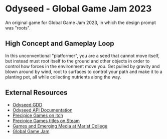 # Odyseed - Global Game Jam 2023

An original game for Global Game Jam 2023, in which the design prompt was "roots".

## High Concept and Gameplay Loop

In this unconventional "platformer", you are a seed that cannot move itself, but instead must root itself to the ground and other objects in order to control how forces in the environment move you. Get pulled by gravity and blown around by wind, root to surfaces to control your path and make it to a planting pot, all while collecting nutrients along the way.

## External Resources

- [Odyseed GDD](https://docs.google.com/document/d/1K3XV2dinHBD02c8aoeVlIrR6SvaFO3rpspR0cEQxwXU/edit?usp=sharing)
- [Odyseed API Documentation](https://precipice-games.github.io/Odyseed/)
- [Precipice Games on itch](https://precipice-games.itch.io/)
- [Precipice Games titles on Steam](https://store.steampowered.com/search/?developer=Precipice%20Games)
- [Games and Emerging Media at Marist College](https://www.marist.edu/games-emerging-media)
- [Global Game Jam](https://globalgamejam.org/)


